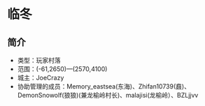 # 临冬

## 简介

* 类型：玩家村落
* 范围：\(-61,2650\)—\(2570,4100\)
* 城主：JoeCrazy 
* 协助管理的成员：Memory\_eastsea\(东海\)、Zhifan10739\(鼖\)、DemonSnowolf\(狼狼\)\(兼龙榆岭村长\)、malajisi\(龙榆岭）、BZLjjvv



